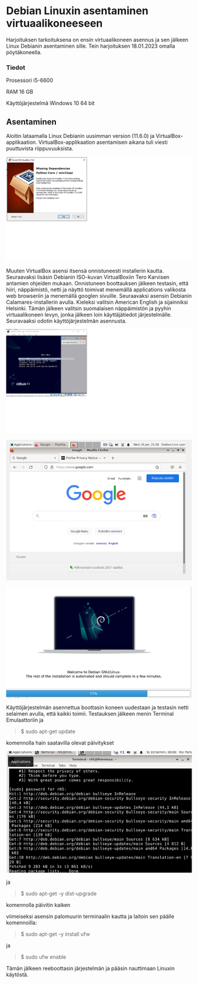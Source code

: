 # Debian Linuxin asentaminen virtuaalikoneeseen
Harjoituksen tarkoituksena on ensin virtuaalikoneen asennus ja sen jälkeen Linux Debianin asentaminen sille. Tein harjoituksen 18.01.2023 omalla pöytäkoneella.

 ###  Tiedot
 
 Prosessori i5-6600
 
 RAM 16 GB
 
 Käyttöjärjestelmä Windows 10 64 bit
 
 
## Asentaminen

Aloitin lataamalla Linux Debianin uusimman version (11.6.0) ja VirtualBox-applikaation. VirtualBox-applikaation asentamisen aikana tuli viesti puuttuvista riippuvuuksista.


![Add file: Upload](Missing.png)


Muuten VirtualBox asensi itsensä onnistuneesti installerin kautta. Seuraavaksi lisäsin Debianin ISO-kuvan VirtualBoxiin Tero Karvisen antamien ohjeiden mukaan. Onnistuneen boottauksen jälkeen testasin, että hiiri, näppäimistö, netti ja näyttö toimivat menemällä applications valikosta web browseriin ja menemällä googlen sivuille. Seuraavaksi asensin Debianin Calamares-installerin avulla. Kieleksi valitsin American English ja sijainniksi Helsinki. Tämän jälkeen valitsin suomalaisen näppäimistön ja pyyhin virtuaalikoneen levyn, jonka jälkeen loin käyttäjätiedot järjestelmälle. Seuravaaksi odotin käyttöjärjestelmän asennusta.


![Add file: Upload](boot.png)



![Add file: Upload](toimii.png)



![Add file: Upload](lataa.png)


Käyttöjärjestelmän asennettua boottasin koneen uudestaan ja testasin netti selaimen avulla, että kaikki toimii.
Testauksen jälkeen menin Terminal Emulaattoriin ja
>$ sudo apt-get update 

komennolla hain saatavilla olevat päivitykset



![Add file: Upload](paivitys.png)



ja 

>$ sudo apt-get -y dist-upgrade

komennolla päivitin kaiken

viimeiseksi asensin palomuurin terminaalin kautta ja laitoin sen päälle komennoilla:

>$ sudo apt-get -y install ufw

ja

>$ sudo ufw enable

Tämän jälkeen reeboottasin järjestelmän ja pääsin nauttimaan Linuxin käytöstä.
